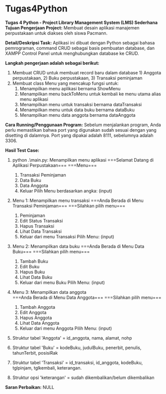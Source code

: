 # Tugas4Python
**Tugas 4 Python - Project Library Management System (LMS) Sederhana**
**Tujuan Pengerjaan Project:**
Membuat desain aplikasi manajemen perpustakaan untuk diakses oleh siswa Pacmann. 


**Detail/Deskripsi Task:**
Aplikasi ini dibuat dengan Python sebagai bahasa pemrograman, command CRUD sebagai basis pembuatan database, dan XAMPP Control Panel untuk menghubungkan database ke CRUD. 


**Langkah pengerjaan adalah sebagai berikut:**
1. Membuat CRUD untuk membuat record baru dalam database 1) Anggota perpustakaan, 2) Buku perpustakaan, 3) Transaksi peminjaman
2. Membuat class Menu yang mencakup fungsi untuk:  
    1) Menampilkan menu aplikasi bernama ShowMenu 
    2) Menampilkan menu backToMenu untuk kembali ke menu utama alias menu aplikasi
    3) Menampilkan menu untuk transaksi bernama dataTransaksi 
    4) Menampilkan menu untuk data buku bernama dataBuku
    5) Menampilkan menu data anggota bernama dataAnggota 


**Cara Running/Penggunaan Program:**
Sebelum menjalankan program, Anda perlu memastikan bahwa port yang digunakan sudah sesuai dengan yang disetting di dalamnya. Port yang dipakai adalah 8111, sebelumnya adalah 3306.


**Hasil Test Case:**
1) python .\main.py: Menampilkan menu aplikasi
     ===Selamat Datang di Aplikasi Perpustakaan===
     ===Menu===
     1. Transaksi Peminjaman
     2. Data Buku 
     3. Data Anggota
     4. Keluar
     Pilih Menu berdasarkan angka:    (input)
        
2)  Menu 1: Menampilkan menu transaksi 
     ===Anda Berada di Menu Transaksi Peminjaman===
     ===Silahkan pilih menu===
     1. Peminjaman
     2. Edit Status Transaksi
     3. Hapus Transaksi
     4. Lihat Data Transaksi
     5. Keluar dari menu Transaksi
     Pilih Menu:    (input)

3) Menu 2: Menampilkan data buku 
     ===Anda Berada di Menu Data Buku===
     ===Silahkan pilih menu===
     1. Tambah Buku
     2. Edit Buku
     3. Hapus Buku
     4. Lihat Data Buku
     5. Keluar dari menu Buku
     Pilih Menu:    (input)
 
4) Menu 3: Menampilkan data anggota  
     ===Anda Berada di Menu Data Anggota===
     ===Silahkan pilih menu===
     1. Tambah Anggota
     2. Edit Anggota
     3. Hapus Anggota
     4. Lihat Data Anggota
     5. Keluar dari menu Anggota
     Pilih Menu:    (input)

5) Struktur tabel 'Anggota' = id_anggota, nama, alamat, nohp

7) Struktur tabel 'Buku' = kodeBuku, judulBuku, penerbit, penulis, tahunTerbit, posisiRak

8) Struktur tabel 'Transaksi' = id_transaksi, id_anggota, kodeBuku, tglpinjam, tglkembali, keterangan.

9) Struktur opsi 'keterangan' = sudah dikembalikan/belum dikembalikan  


**Saran Perbaikan:**
NULL
